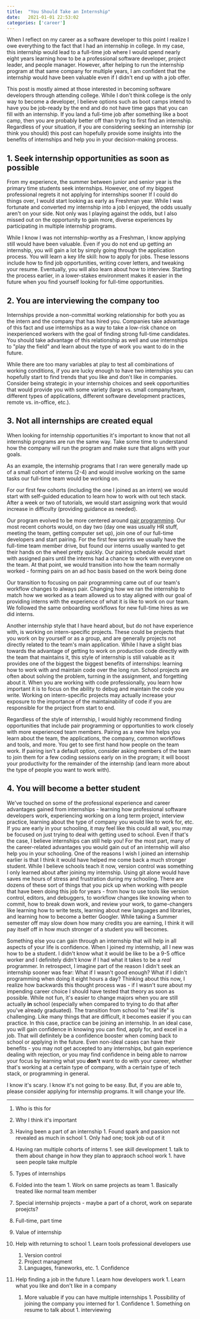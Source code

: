 ```yaml
---
title:  "You Should Take an Internship"
date:   2021-01-01 22:53:02
categories: ['career']
---
```


When I reflect on my career as a software developer to this point I realize I owe everything to the fact that I had an internship in college. In my case, this internship would lead to a full-time job where I would spend nearly eight years learning how to be a professional software developer, project leader, and people manager. However, after helping to run the internship program at that same company for multiple years, I am confident that the internship would have been valuable even if I didn't end up with a job offer.

This post is mostly aimed at those interested in becoming software developers through attending college. While I don't think college is the only way to become a developer, I believe options such as boot camps intend to have you be job-ready by the end and do not have time gaps that you can fill with an internship. If you land a full-time job after something like a boot camp, then you are probably better off than trying to first find an internship. Regardless of your situation, if you are considering seeking an internship (or think you should) this post can hopefully provide some insights into the benefits of internships and help you in your decision-making process.

## 1. Seek internship opportunities as soon as possible

From my experience, the summer between junior and senior year is the primary time students seek internships. However, one of my biggest professional regrets it not applying for internships sooner If I could do things over, I would start looking as early as Freshman year. While I was fortunate and converted my internship into a job I enjoyed, the odds usually aren't on your side. Not only was I playing against the odds, but I also missed out on the opportunity to gain more, diverse experiences by participating in multiple internship programs.

While I know I was not internship-worthy as a Freshman, I know applying still would have been valuable. Even if you do not end up getting an internship, you will gain a lot by simply going through the application process. You will learn a key life skill: how to apply for jobs. These lessons include how to find job opportunities, writing cover letters, and tweaking your resume. Eventually, you will also learn about how to interview. Starting the process earlier, in a lower-stakes environment makes it easier in the future when you find yourself looking for full-time opportunities.

## 2. You are interviewing the company too

Internships provide a non-committal working relationship for both you as the intern and the company that has hired you. Companies take advantage of this fact and use internships as a way to take a low-risk chance on inexperienced workers with the goal of finding strong full-time candidates. You should take advantage of this relationship as well and use internships to "play the field" and learn about the type of work you want to do in the future.

While there are too many variables at play to test all combinations of working conditions, if you are lucky enough to have two internships you can hopefully start to find trends that you like and don't like in companies. Consider being strategic in your internship choices and seek opportunities that would provide you with some variety (large vs. small company/team, different types of applications, different software development practices, remote vs. in-office, etc.).

## 3. Not all internships are created equal

When looking for internship opportunities it's important to know that not all internship programs are run the same way. Take some time to understand how the company will run the program and make sure that aligns with your goals.

As an example, the internship programs that I ran were generally made up of a small cohort of interns (2-4) and would involve working on the same tasks our full-time team would be working on.

For our first few cohorts (including the one I joined as an intern) we would start with self-guided education to learn how to work with out tech stack. After a week or two of tutorials, we would start assigning work that would increase in difficulty (providing guidance as needed).

Our program evolved to be more centered around [pair programming](https://en.wikipedia.org/wiki/Pair_programming). Our most recent cohorts would, on day two (day one was usually HR stuff, meeting the team, getting computer set up), join one of our full-time developers and start pairing. For the first few sprints we usually have the full-time team member drive, but found our interns usually wanted to get their hands on the wheel pretty quickly. Our pairing schedule would start with assigned pairs until the interns had a chance to work with everyone on the team. At that point, we would transition into how the team normally worked - forming pairs on an ad hoc basis based on the work being done

Our transition to focusing on pair programming came out of our team's workflow changes to always pair. Changing how we ran the internship to match how we worked as a team allowed us to stay aligned with our goal of providing interns with the experience of what it is like to work on our team. We followed the same onboarding workflows for new full-time hires as we did interns.

Another internship style that I have heard about, but do not have experience with, is working on intern-specific projects. These could be projects that you work on by yourself or as a group, and are generally projects not directly related to the team's main application. While I have a slight bias towards the advantage of getting to work on production code directly with the team that maintains it, this style of internship is still valuable as it provides one of the biggest the biggest benefits of internships: learning how to work with and maintain code over the long run. School projects are often about solving the problem, turning in the assignment, and forgetting about it. When you are working with code professionally, you learn how important it is to focus on the ability to debug and maintain the code you write. Working on intern-specific projects may actually increase your exposure to the importance of the maintainability of code if you are responsible for the project from start to end.

Regardless of the style of internship, I would highly recommend finding opportunities that include pair programming or opportunities to work closely with more experienced team members. Pairing as a new hire helps you learn about the team, the applications, the company, common workflows and tools, and more. You get to see first hand how people on the team work. If pairing isn't a default option, consider asking members of the team to join them for a few coding sessions early on in the program; it will boost your productivity for the remainder of the internship (and learn more about the type of people you want to work with).

## 4. You will become a better student

We've touched on some of the professional experience and career advantages gained from internships - learning how professional software developers work, experiencing working on a long term project, interview practice, learning about the type of company you would like to work for, etc. If you are early in your schooling, it may feel like this could all wait, you may be focused on just trying to deal with getting used to school. Even if that's the case, I believe internships can still help you! For the most part, many of the career-related advantages you would gain out of an internship will also help you in your schooling. One of the reasons I wish I joined an internship earlier is that I think it would have helped me come back a much stronger student. While I believe schools teach it now, version control was something I only learned about after joining my internship. Using git alone would have saves me hours of stress and frustration during my schooling. There are dozens of these sort of things that you pick up when working with people that have been doing this job for years - from how to use tools like version control, editors, and debuggers, to workflow changes like knowing when to commit, how to break down work, and review your work, to game-changers like learning how to write tests, learning about new languages and libraries, and learning how to become a better Googler. While taking a Summer semester off may slow down how many credits you are earning, I think it will pay itself off in how much stronger of a student you will becomes.

Something else you can gain through an internship that will help in all aspects of your life is confidence. When I joined my internship, all I new was how to be a student. I didn't know what it would be like to be a 9-5 office worker and I definitely didn't know if I had what it takes to be a _real_ programmer. In retrospect, I imagine part of the reason I didn't seek an internship sooner was fear: What if I wasn't good enough? What if I didn't programming when doing it eight hours a day? Thinking about this now, I realize how backwards this thought process was - if I wasn't sure about my impending career choice I should have tested that theory as soon as possible. While not fun, it's easier to change majors when you are  still actually **in** school (especially when compared to trying to do that after you've already graduated). The transition from school to "real life" is challenging. Like many things that are difficult, it becomes easier if you can practice. In this case, practice can be joining an internship. In an ideal case, you will gain confidence in knowing you can find, apply for, and excel in a job. That will definitely be a confidence booster when coming back to school or applying in the future. Even non-ideal cases can have their benefits - you may not get accepted to any internships, but gain experience dealing with rejection, or you may find confidence in being able to narrow your focus by learning what you **don't** want to do with your career, whether that's working at a certain type of company, with a certain type of tech stack, or programming in general.

I know it's scary. I know it's not going to be easy. But, if you are able to, please consider applying for internship programs. It will change your life.






---

1. Who is this for 
1. Why I think it's important
  1. Having been a part of an internship
    1. Found spark and passion not revealed as much in school
    1. Only had one; took job out of it
  1. Having ran multiple cohorts of interns
    1. see skill development
    1. talk to them about change in how they plan to appraoch school work
    1. have seen people take multple
1. Types of internships
  1. Folded into the team
    1. Work on same projects as team
    1. Basically treated like normal team member
  1. Special internship projects - maybe a part of a chorot, work on separate proejcts? 
  1. Full-time, part time
1. Value of internship
  1. Help with returning to school
    1. Learn tools professional developers use
      1. Version control
      1. Project managment
      1. Languages, franeworks, etc.
    1. Confidence

  1. Help finding a job in the future
    1. Learn how developers work
    1. Learn what you like and don't like in a company
      1. More valuable if you can have multiple internships
    1. Possibility of joining the company you interned for
    1. Confidence
    1. Something on resume to talk about
    1. interviewing

